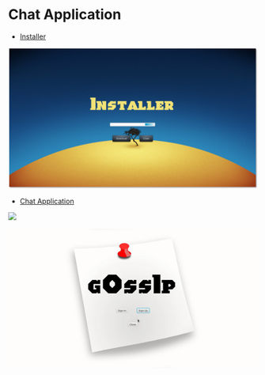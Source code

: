 # Chat Application 
- [Installer](https://github.com/mkjodhani/Chat-App/raw/main/Installer.jar)

![](Installer/res/installer.png)

- [Chat Application](https://github.com/mkjodhani/Chat-App/raw/main/Application/Artifacts/Gossip.jar)


![](https://img.shields.io/youtube/views/jeikvlhgctI?style=social)

![](Application/res/Demo.gif)
